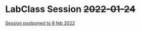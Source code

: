 # LabClass Session ~~2022-01-24~~

[Session postponed to 8 feb 2022](https://github.com/ls2n-dev/g5k-training/edit/main/2022-02-08/README.md)
